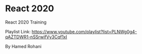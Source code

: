# React 2020
React 2020 Training

Playlist Link:
https://www.youtube.com/playlist?list=PLNWg0g4-qAZTDWR1-nSSrwifVy3Cqf1xI

By Hamed Rohani
